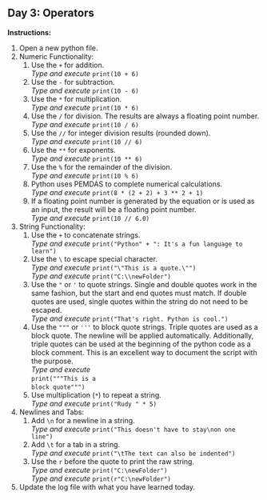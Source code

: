 ## Day 3: Operators
**Instructions:** 
1. Open a new python file.
2. Numeric Functionality:  
    1. Use the `+` for addition.  
       _Type and execute_ `print(10 + 6)`
    2. Use the `-` for subtraction.  
       _Type and execute_ `print(10 - 6)`
    3. Use the `*` for multiplication.  
       _Type and execute_ `print(10 * 6)`
    4. Use the `/` for division. The results are always a floating point number.  
       _Type and execute_ `print(10 / 6)`
    5. Use the `//` for integer division results (rounded down).  
       _Type and execute_ `print(10 // 6)`
    6. Use the `**` for exponents.  
       _Type and execute_ `print(10 ** 6)`
    7. Use the `%` for the remainder of the division.  
       _Type and execute_ `print(10 % 6)`
    8. Python uses PEMDAS to complete numerical calculations.  
       _Type and execute_ `print(8 * (2 + 2) + 3 ** 2 + 1)`
    9. If a floating point number is generated by the equation or is used as an input, the result will be a floating point number.  
       _Type and execute_ `print(10 // 6.0)`
3. String Functionality:
    1. Use the `+` to concatenate strings.  
       _Type and execute_ `print("Python" + ": It's a fun language to learn")`
    2. Use the `\` to escape special character.  
       _Type and execute_ `print("\"This is a quote.\"")`  
       _Type and execute_ `print("C:\\newFolder")`
    3. Use the `"` or `'` to quote strings. Single and double quotes work in the same fashion, but the start and end quotes must match. If double quotes are used, single quotes within the string do not need to be escaped.  
       _Type and execute_ `print("That's right. Python is cool.")`
    4. Use the `"""` or `'''` to block quote strings. Triple quotes are used as a block quote. The newline will be applied automatically. Additionally, triple quotes can be used at the beginning of the python code as a block comment. This is an excellent way to document the script with the purpose.  
       _Type and execute_  
       `print("""This is a`  
       `block quote""")`
    5. Use multiplication (`*`) to repeat a string.  
       _Type and execute_ `print("Rudy " * 5)`
4. Newlines and Tabs:
    1. Add `\n` for a newline in a string.  
       _Type and execute_ `print("This doesn't have to stay\non one line")`
    2. Add `\t` for a tab in a string.  
       _Type and execute_ `print("\tThe text can also be indented")`
    3. Use the `r` before the quote to print the raw string.  
       _Type and execute_ `print("C:\newFolder")`  
       _Type and execute_ `print(r"C:\newFolder")`
5. Update the log file with what you have learned today.

